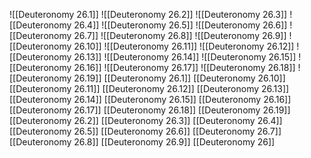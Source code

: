 ![[Deuteronomy 26.1]]
![[Deuteronomy 26.2]]
![[Deuteronomy 26.3]]
![[Deuteronomy 26.4]]
![[Deuteronomy 26.5]]
![[Deuteronomy 26.6]]
![[Deuteronomy 26.7]]
![[Deuteronomy 26.8]]
![[Deuteronomy 26.9]]
![[Deuteronomy 26.10]]
![[Deuteronomy 26.11]]
![[Deuteronomy 26.12]]
![[Deuteronomy 26.13]]
![[Deuteronomy 26.14]]
![[Deuteronomy 26.15]]
![[Deuteronomy 26.16]]
![[Deuteronomy 26.17]]
![[Deuteronomy 26.18]]
![[Deuteronomy 26.19]]
[[Deuteronomy 26.1]]
[[Deuteronomy 26.10]]
[[Deuteronomy 26.11]]
[[Deuteronomy 26.12]]
[[Deuteronomy 26.13]]
[[Deuteronomy 26.14]]
[[Deuteronomy 26.15]]
[[Deuteronomy 26.16]]
[[Deuteronomy 26.17]]
[[Deuteronomy 26.18]]
[[Deuteronomy 26.19]]
[[Deuteronomy 26.2]]
[[Deuteronomy 26.3]]
[[Deuteronomy 26.4]]
[[Deuteronomy 26.5]]
[[Deuteronomy 26.6]]
[[Deuteronomy 26.7]]
[[Deuteronomy 26.8]]
[[Deuteronomy 26.9]]
[[Deuteronomy 26]]
